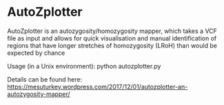 # AutoZplotter
AutoZplotter is an autozygosity/homozygosity mapper, which takes a VCF file as input and allows for quick visualisation and manual identification of regions that have longer stretches of homozygosity (LRoH) than would be expected by chance

Usage (in a Unix environment): python autozplotter.py

Details can be found here:
https://mesuturkey.wordpress.com/2017/12/01/autozplotter-an-autozygosity-mapper/
